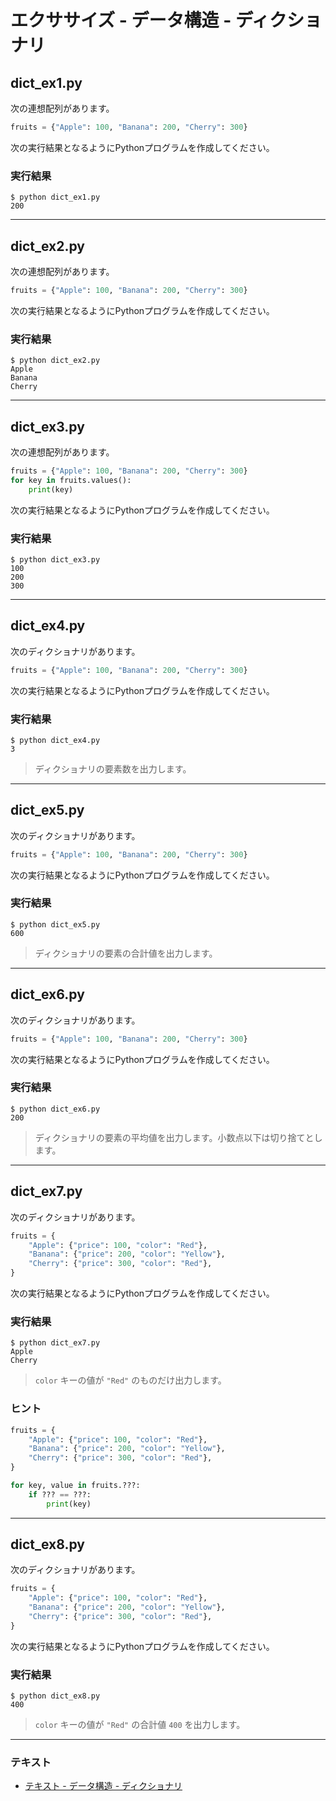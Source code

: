 # エクササイズ - データ構造 - ディクショナリ

## dict_ex1.py

次の連想配列があります。

``` python
fruits = {"Apple": 100, "Banana": 200, "Cherry": 300}
```

次の実行結果となるようにPythonプログラムを作成してください。

### 実行結果

``` 
$ python dict_ex1.py
200
```

---

## dict_ex2.py

次の連想配列があります。

``` python
fruits = {"Apple": 100, "Banana": 200, "Cherry": 300}
```

次の実行結果となるようにPythonプログラムを作成してください。

### 実行結果

``` 
$ python dict_ex2.py
Apple
Banana
Cherry
```

---

## dict_ex3.py

次の連想配列があります。

``` python
fruits = {"Apple": 100, "Banana": 200, "Cherry": 300}
for key in fruits.values():
    print(key)
```

次の実行結果となるようにPythonプログラムを作成してください。

### 実行結果

``` 
$ python dict_ex3.py
100
200
300
```

---

## dict_ex4.py

次のディクショナリがあります。

``` python
fruits = {"Apple": 100, "Banana": 200, "Cherry": 300}
```

次の実行結果となるようにPythonプログラムを作成してください。

### 実行結果

``` 
$ python dict_ex4.py
3
```

> ディクショナリの要素数を出力します。

---

## dict_ex5.py

次のディクショナリがあります。

``` python
fruits = {"Apple": 100, "Banana": 200, "Cherry": 300}
```

次の実行結果となるようにPythonプログラムを作成してください。

### 実行結果

``` 
$ python dict_ex5.py
600
```

> ディクショナリの要素の合計値を出力します。

---

## dict_ex6.py

次のディクショナリがあります。

``` python
fruits = {"Apple": 100, "Banana": 200, "Cherry": 300}
```

次の実行結果となるようにPythonプログラムを作成してください。

### 実行結果

``` 
$ python dict_ex6.py
200
```

> ディクショナリの要素の平均値を出力します。小数点以下は切り捨てとします。

---

## dict_ex7.py

次のディクショナリがあります。

``` python
fruits = {
    "Apple": {"price": 100, "color": "Red"},
    "Banana": {"price": 200, "color": "Yellow"},
    "Cherry": {"price": 300, "color": "Red"},
}
```

次の実行結果となるようにPythonプログラムを作成してください。

### 実行結果

``` 
$ python dict_ex7.py
Apple
Cherry
```

> `color` キーの値が `"Red"` のものだけ出力します。

### ヒント

``` python
fruits = {
    "Apple": {"price": 100, "color": "Red"},
    "Banana": {"price": 200, "color": "Yellow"},
    "Cherry": {"price": 300, "color": "Red"},
}

for key, value in fruits.???:
    if ??? == ???:
        print(key)
```

---

## dict_ex8.py

次のディクショナリがあります。

``` python
fruits = {
    "Apple": {"price": 100, "color": "Red"},
    "Banana": {"price": 200, "color": "Yellow"},
    "Cherry": {"price": 300, "color": "Red"},
}
```

次の実行結果となるようにPythonプログラムを作成してください。

### 実行結果

``` 
$ python dict_ex8.py
400
```

> `color` キーの値が `"Red"` の合計値 `400` を出力します。

---

### テキスト

* [テキスト - データ構造 - ディクショナリ](../text/07_basic.md)
